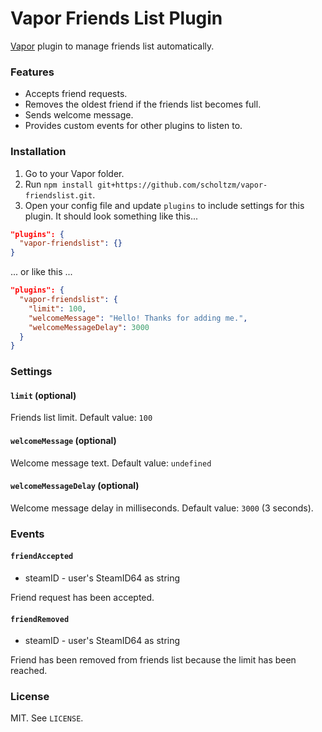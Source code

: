 # Vapor Friends List Plugin

[Vapor](https://github.com/scholtzm/vapor) plugin to manage friends list automatically.

### Features

- Accepts friend requests.
- Removes the oldest friend if the friends list becomes full.
- Sends welcome message.
- Provides custom events for other plugins to listen to.

### Installation

1. Go to your Vapor folder.
2. Run `npm install git+https://github.com/scholtzm/vapor-friendslist.git`.
3. Open your config file and update `plugins` to include settings for this plugin. It should look something like this...

```json
"plugins": {
  "vapor-friendslist": {}
}
```

... or like this ...


```json
"plugins": {
  "vapor-friendslist": {
    "limit": 100,
    "welcomeMessage": "Hello! Thanks for adding me.",
    "welcomeMessageDelay": 3000
  }
}
```

### Settings

#### `limit` (optional)

Friends list limit. Default value: `100`

#### `welcomeMessage` (optional)

Welcome message text. Default value: `undefined`

#### `welcomeMessageDelay` (optional)

Welcome message delay in milliseconds. Default value: `3000` (3 seconds).

### Events

#### `friendAccepted`

* steamID - user's SteamID64 as string

Friend request has been accepted.

#### `friendRemoved`

* steamID - user's SteamID64 as string

Friend has been removed from friends list because the limit has been reached.

### License

MIT. See `LICENSE`.
